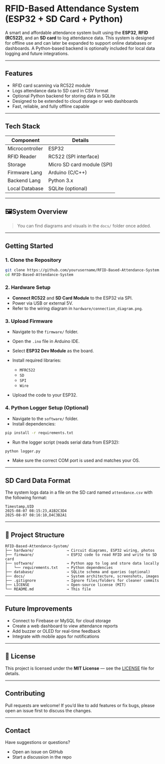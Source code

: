 # RFID-Based Attendance System (ESP32 + SD Card + Python)

A smart and affordable attendance system built using the **ESP32**, **RFID (RC522)**, and an **SD card** to log attendance data. This system is designed for offline use and can later be expanded to support online databases or dashboards. A Python-based backend is optionally included for local data logging and future integrations.

---

## Features

- RFID card scanning via RC522 module
- Logs attendance data to SD card in CSV format
- Optional Python backend for storing data in SQLite
- Designed to be extended to cloud storage or web dashboards
- Fast, reliable, and fully offline capable

---

## Tech Stack

| Component       | Details                      |
|----------------|------------------------------|
| Microcontroller | ESP32                        |
| RFID Reader     | RC522 (SPI interface)        |
| Storage         | Micro SD card module (SPI)   |
| Firmware Lang   | Arduino (C/C++)              |
| Backend Lang    | Python 3.x                   |
| Local Database  | SQLite (optional)            |

---

## 🖼System Overview

> You can find diagrams and visuals in the `docs/` folder once added.

---

## Getting Started

### 1. Clone the Repository

```bash
git clone https://github.com/yourusername/RFID-Based-Attendance-System.git
cd RFID-Based-Attendance-System
````

### 2. Hardware Setup

* **Connect RC522** and **SD Card Module** to the ESP32 via SPI.
* Power via USB or external 5V.
* Refer to the wiring diagram in `hardware/connection_diagram.png`.

### 3. Upload Firmware

* Navigate to the `firmware/` folder.
* Open the `.ino` file in Arduino IDE.
* Select **ESP32 Dev Module** as the board.
* Install required libraries:

  * `MFRC522`
  * `SD`
  * `SPI`
  * `Wire`
* Upload the code to your ESP32.

### 4. Python Logger Setup (Optional)

* Navigate to the `software/` folder.
* Install dependencies:

```bash
pip install -r requirements.txt
```

* Run the logger script (reads serial data from ESP32):

```bash
python logger.py
```

* Make sure the correct COM port is used and matches your OS.

---

## SD Card Data Format

The system logs data in a file on the SD card named `attendance.csv` with the following format:

```
Timestamp,UID
2025-08-07 08:15:23,A1B2C3D4
2025-08-07 08:16:10,D4C3B2A1
```

---

## 📂 Project Structure

```
RFID-Based-Attendance-System/
├── hardware/               → Circuit diagrams, ESP32 wiring, photos
├── firmware/               → ESP32 code to read RFID and write to SD card
├── software/               → Python app to log and store data locally
│   └── requirements.txt    → Python dependencies
├── database/               → SQLite schema and queries (optional)
├── docs/                   → System architecture, screenshots, images
├── .gitignore              → Ignore files/folders for cleaner commits
├── LICENSE                 → Open-source license (MIT)
└── README.md               → This file
```

---

## Future Improvements

* Connect to Firebase or MySQL for cloud storage
* Create a web dashboard to view attendance reports
* Add buzzer or OLED for real-time feedback
* Integrate with mobile apps for notifications

---

## 📄 License

This project is licensed under the **MIT License** — see the [LICENSE](LICENSE) file for details.

---

## Contributing

Pull requests are welcome! If you’d like to add features or fix bugs, please open an issue first to discuss the changes.

---

## Contact

Have suggestions or questions?

* Open an issue on GitHub
* Start a discussion in the repo

